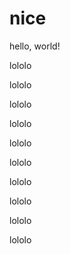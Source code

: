# nice

hello, world!

lololo

lololo

lololo

lololo

lololo

lololo

lololo

lololo

lololo

lololo